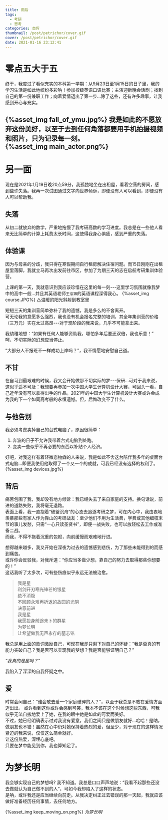 ```yaml
---
title: 雨后
tags:
  - 考研
  - 思考
categories: 自传
thumbnail: /post/petrichor/cover.gif
cover: /post/petrichor/cover.gif
date: 2021-01-16 23:12:41
---
```


<!-- 新的潮水淹没了我。 -->
<!-- more -->

# 零点五大于五
终于，我度过了看似充实的本科第一学期：从9月23日至1月15日的日子里，我的学习生活是如此地缤纷多彩呐！参加校级英语口语比赛；主演迎新晚会话剧；找到自己的第一份兼职工作；向着爱情迈出了第一步...除了这些，还有许多趣事，让我感到开心与充实。  

{%asset_img fall_of_ymu.jpg%}
我是如此的不愿放弃这份美好，以至于去到任何角落都要用手机拍摄视频和照片，只为记录每一刻。   
{%asset_img main_actor.png%}
-------
# 另一面
现在是2021年1月19日晚20点59分，我孤独地坐在出租屋，看着空荡的房间，感到些许失落。我再一次试图通过文字向世界倾诉，即便没有人可以看到，即便没有人可以帮助我。

## 失落
从初二就放弃的数学，严重地拖慢了我考研高数的学习进度。我总是在一些他人看来无比简单的计算上耗费太长时间，这使得我身心俱疲，感到严重的失落。

## 体验课
因为与母亲的分歧，我只得在寒假期间自行租房解决住宿问题。而15日刚刚在出租屋里落脚，我就立马再次出发前往市区，参加了为期三天的志在启航考研集训体验营。

上课的第一天，我就意识到我应该珍惜在这里的每一刻---这里学习氛围就像我梦中的高中一般...并且其英语老师`王泓锦`的英语课程深得我心。
{%asset_img course.JPG%}
△温暖的阳光斜射到教室里

短短三天的集训营简单弥补了我的遗憾，我是多么的不舍离开。   
可无论我的意愿多么强烈，我也没有机会报名完整的培训，其全年集训营的价格（三万元）实在太过高昂---对于现阶段的我来说，几乎不可能拿出来。   

我幼稚地想：“如果有任何人能够资助我，哪怕多年后要还双倍，我也乐意！”   
呵，不切实际的幻想应当停止。   

“大部分人不报班不一样成功上岸吗？”，我不情愿地安慰自己道。

## 不甘
在自习到最艰难的时候，我又会开始做那不切实际的梦---保研...可对于我来说，这似乎遥不可及：我想要再参加一次中国大学生计算机设计大赛，可回头一看，自己近年没有可以拿得出手的作品。2021年的中国大学生计算机设计大赛或许会成为我的下一个如同高考般的永恒遗憾。但，后悔改变不了什么。

## 与他告别
我必须考虑卖掉自己的台式电脑了，原因很简单：
1. 奔波的日子不允许我带着台式电脑到处跑。
2. 变卖一些似乎不再必要的东西以补贴个人经济。

好吧，对我这样有着轻微恋物癖的人来说，我是如此不舍这台陪伴我多年的桌面台式电脑...即便我使用他取得了一个又一个的成就，可我已经没有选择的权利了。   
{%asset_img devices.jpg%}

## 背后
痛苦包围了我，我却没有地方倾诉：我已经失去了来自家庭的支持。换句话说，前进的道路失败，我将毫无退路。   
表面上看，我一直抱着“破釜沉舟”的心态去追逐考研之梦，可在内心中，我由衷地羡慕那些有家人作为靠山的考研战友：至少他们不用为生活费，学费或其他细枝末节的事儿发愁，只需“一心只读圣贤书”，即便一战失败，也可以放轻松去工作或准备二战。   
而我，不得不拖着沉重的包袱，向前缓慢而艰难地行进。   

想得越来越多，我又开始在深夜为过去的遗憾感到悲伤，为了那些未能得到的而感到痛苦。       
或许你会反驳我，对我斥道：“你应当多做少想，靠自己的努力去取得那些你想要的！”    
这话我听了太多次，可有些伤痕似乎永远无法被治愈。   
       
> 我是星    
利剑开刃寒光锋芒的银星  
绝不消隐  
不回顾永难再折返的故园的光阴  
决意前进  
我是星   
我愿投身前途未卜的群星   
为梦长明    
让希望做我无声永存的墓志铭   

我总是用上面的歌词激励自己，可现在我却只剩下对自己的怀疑：“我是否真的有能力突破自己？我是否可以实现我的梦想？我是否能够证明自己？”    
   
   *“我真的是星吗？”*

我陷入了深深的自我怀疑之中。

## 爱
时常会问自己：“谁会敢去爱一个家庭破碎的人？”，以至于我总是不敢在爱情方面迈出出。
或许看到这你或许会感到可笑，我本不该在这个时候想这些东西，可我似乎无法自拔地爱上了她，在我的眼中她是如此的可爱而美好。   
不过，她已经明确表示过对我没有爱意，我们之间只是做朋友就好...哈哈！是呐，做朋友也不错！虽然在心中仍对她保持着热烈的爱，但至少，对于现在的这样情况紧迫的我来说，仅仅这么简单就好。   
让这份热爱，深埋心底吧。    
只要在梦中能见到你，我也算知足了。   


# 为梦长明
我会够实现自己的梦想吗? 我不知道。我总是口口声声地说：“我看不起那些还没去做就认为自己做不到的人”，可如今我却陷入了这样的状态。    
是呐，或许我还是应当继续向前走。从我决定纠正过去错误的那一天起，我就应该做好准备经历任何事情，去任何地方。   

{%asset_img keep_moving_on.png%}
*为梦长明*